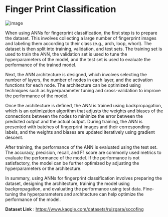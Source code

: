 # Finger Print Classification

![image](https://github.com/SomiaSherif/Finger_Print_Classification/assets/67033021/d8d2143f-f35e-4199-ba38-bf90774708ce)


When using ANNs for fingerprint classification, the first step is to prepare the dataset. This involves collecting a large number of fingerprint images and labeling them according to their class (e.g., arch, loop, whorl). The dataset is then split into training, validation, and test sets. The training set is used to train the ANN, the validation set is used to tune the hyperparameters of the model, and the test set is used to evaluate the performance of the trained model.

Next, the ANN architecture is designed, which involves selecting the number of layers, the number of nodes in each layer, and the activation functions for each node. The architecture can be optimized using techniques such as hyperparameter tuning and cross-validation to improve the performance of the model.

Once the architecture is defined, the ANN is trained using backpropagation, which is an optimization algorithm that adjusts the weights and biases of the connections between the nodes to minimize the error between the predicted output and the actual output. During training, the ANN is presented with batches of fingerprint images and their corresponding labels, and the weights and biases are updated iteratively using gradient descent.

After training, the performance of the ANN is evaluated using the test set. The accuracy, precision, recall, and F1 score are commonly used metrics to evaluate the performance of the model. If the performance is not satisfactory, the model can be further optimized by adjusting the hyperparameters or the architecture.

In summary, using ANNs for fingerprint classification involves preparing the dataset, designing the architecture, training the model using backpropagation, and evaluating the performance using test data. Fine-tuning the hyperparameters and architecture can help optimize the performance of the model.

**Dataset Link** : https://www.kaggle.com/datasets/ruizgara/socofing
